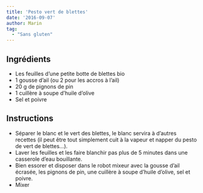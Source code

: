 ```yaml
---
title: 'Pesto vert de blettes'
date: '2016-09-07'
author: Marin
tag: 
  - "Sans gluten"
---
```

## Ingrédients
- Les feuilles d’une petite botte de blettes bio
- 1 gousse d’ail (ou 2 pour les accros à l’ail)
- 20 g de pignons de pin
- 1 cuillère à soupe d’huile d’olive
- Sel et poivre

## Instructions
- Séparer le blanc et le vert des blettes, le blanc servira à d’autres recettes (il peut être tout simplement cuit à la vapeur et napper du pesto de vert de blettes…).
- Laver les feuilles et les faire blanchir pas plus de 5 minutes dans une casserole d’eau bouillante.
- Bien essorer et disposer dans le robot mixeur avec la gousse d’ail écrasée, les pignons de pin, une cuillère à soupe d’huile d’olive, sel et poivre.
- Mixer

